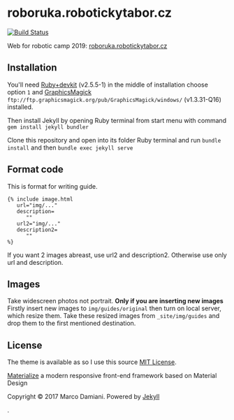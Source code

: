 # roboruka.robotickytabor.cz

[![Build Status](https://travis-ci.org/RoboticsBrno/roboruka.robotickytabor.cz.svg?branch=master)](https://travis-ci.org/RoboticsBrno/roboruka.robotickytabor.cz)

Web for robotic camp 2019: [roboruka.robotickytabor.cz](http://roboruka.robotickytabor.cz)

## Installation

You'll need [Ruby+devkit](https://rubyinstaller.org/downloads/) (v2.5.5-1) in the middle of installation choose option `1` and  [GraphicsMagick](ftp://ftp.graphicsmagick.org/pub/GraphicsMagick/windows/) `ftp://ftp.graphicsmagick.org/pub/GraphicsMagick/windows/` (v1.3.31-Q16) installed.

Then install Jekyll by opening Ruby terminal from start menu with command ```gem install jekyll bundler```

Clone this repository and open into its folder Ruby terminal and run ```bundle install``` and then ```bundle exec jekyll serve```

## Format code

This is format for writing guide. 
```
{% include image.html
   url="img/..."
   description=
      ""
   url2="img/..."
   description2=
      ""
%} 
```
If you want 2 images abreast, use url2 and description2. Otherwise use only url and description.

## Images
Take widescreen photos not portrait.
**Only if you are inserting new images**  
Firstly insert new images to `img/guides/original` then turn on local server, which resize them. Take these resized images from `_site/img/guides` and drop them to the first mentioned destination. 

## License

The theme is available as so I use this source [MIT License][2].

[Materialize][3] a  modern responsive front-end framework based on Material Design

Copyright © 2017 Marco Damiani. Powered by <a href="http://jekyllrb.com">Jekyll</a>

[1]: https://github.com/jekyll/minima
[2]: https://opensource.org/licenses/MIT
[3]: http://materializecss.com/
.
